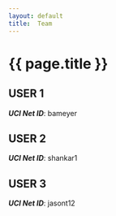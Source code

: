 ```yaml
---
layout: default
title:  Team
---
```


# {{ page.title }}


## USER 1
***UCI Net ID***: bameyer

## USER 2
***UCI Net ID***: shankar1

## USER 3
***UCI Net ID***: jasont12
